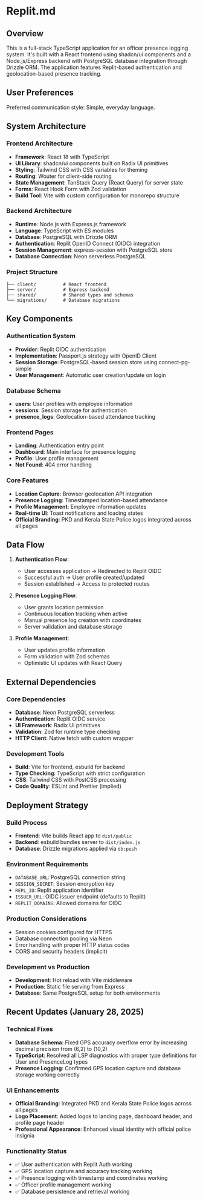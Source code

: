 # Replit.md

## Overview

This is a full-stack TypeScript application for an officer presence logging system. It's built with a React frontend using shadcn/ui components and a Node.js/Express backend with PostgreSQL database integration through Drizzle ORM. The application features Replit-based authentication and geolocation-based presence tracking.

## User Preferences

Preferred communication style: Simple, everyday language.

## System Architecture

### Frontend Architecture
- **Framework**: React 18 with TypeScript
- **UI Library**: shadcn/ui components built on Radix UI primitives
- **Styling**: Tailwind CSS with CSS variables for theming
- **Routing**: Wouter for client-side routing
- **State Management**: TanStack Query (React Query) for server state
- **Forms**: React Hook Form with Zod validation
- **Build Tool**: Vite with custom configuration for monorepo structure

### Backend Architecture
- **Runtime**: Node.js with Express.js framework
- **Language**: TypeScript with ES modules
- **Database**: PostgreSQL with Drizzle ORM
- **Authentication**: Replit OpenID Connect (OIDC) integration
- **Session Management**: express-session with PostgreSQL store
- **Database Connection**: Neon serverless PostgreSQL

### Project Structure
```
├── client/          # React frontend
├── server/          # Express backend
├── shared/          # Shared types and schemas
└── migrations/      # Database migrations
```

## Key Components

### Authentication System
- **Provider**: Replit OIDC authentication
- **Implementation**: Passport.js strategy with OpenID Client
- **Session Storage**: PostgreSQL-based session store using connect-pg-simple
- **User Management**: Automatic user creation/update on login

### Database Schema
- **users**: User profiles with employee information
- **sessions**: Session storage for authentication
- **presence_logs**: Geolocation-based attendance tracking

### Frontend Pages
- **Landing**: Authentication entry point
- **Dashboard**: Main interface for presence logging
- **Profile**: User profile management
- **Not Found**: 404 error handling

### Core Features
- **Location Capture**: Browser geolocation API integration
- **Presence Logging**: Timestamped location-based attendance
- **Profile Management**: Employee information updates
- **Real-time UI**: Toast notifications and loading states
- **Official Branding**: PKD and Kerala State Police logos integrated across all pages

## Data Flow

1. **Authentication Flow**:
   - User accesses application → Redirected to Replit OIDC
   - Successful auth → User profile created/updated
   - Session established → Access to protected routes

2. **Presence Logging Flow**:
   - User grants location permission
   - Continuous location tracking when active
   - Manual presence log creation with coordinates
   - Server validation and database storage

3. **Profile Management**:
   - User updates profile information
   - Form validation with Zod schemas
   - Optimistic UI updates with React Query

## External Dependencies

### Core Dependencies
- **Database**: Neon PostgreSQL serverless
- **Authentication**: Replit OIDC service
- **UI Framework**: Radix UI primitives
- **Validation**: Zod for runtime type checking
- **HTTP Client**: Native fetch with custom wrapper

### Development Tools
- **Build**: Vite for frontend, esbuild for backend
- **Type Checking**: TypeScript with strict configuration
- **CSS**: Tailwind CSS with PostCSS processing
- **Code Quality**: ESLint and Prettier (implied)

## Deployment Strategy

### Build Process
- **Frontend**: Vite builds React app to `dist/public`
- **Backend**: esbuild bundles server to `dist/index.js`
- **Database**: Drizzle migrations applied via `db:push`

### Environment Requirements
- `DATABASE_URL`: PostgreSQL connection string
- `SESSION_SECRET`: Session encryption key
- `REPL_ID`: Replit application identifier
- `ISSUER_URL`: OIDC issuer endpoint (defaults to Replit)
- `REPLIT_DOMAINS`: Allowed domains for OIDC

### Production Considerations
- Session cookies configured for HTTPS
- Database connection pooling via Neon
- Error handling with proper HTTP status codes
- CORS and security headers (implicit)

### Development vs Production
- **Development**: Hot reload with Vite middleware
- **Production**: Static file serving from Express
- **Database**: Same PostgreSQL setup for both environments

## Recent Updates (January 28, 2025)

### Technical Fixes
- **Database Schema**: Fixed GPS accuracy overflow error by increasing decimal precision from (6,2) to (10,2)
- **TypeScript**: Resolved all LSP diagnostics with proper type definitions for User and PresenceLog types
- **Presence Logging**: Confirmed GPS location capture and database storage working correctly

### UI Enhancements  
- **Official Branding**: Integrated PKD and Kerala State Police logos across all pages
- **Logo Placement**: Added logos to landing page, dashboard header, and profile page header
- **Professional Appearance**: Enhanced visual identity with official police insignia

### Functionality Status
- ✅ User authentication with Replit Auth working
- ✅ GPS location capture and accuracy tracking working  
- ✅ Presence logging with timestamp and coordinates working
- ✅ Officer profile management working
- ✅ Database persistence and retrieval working